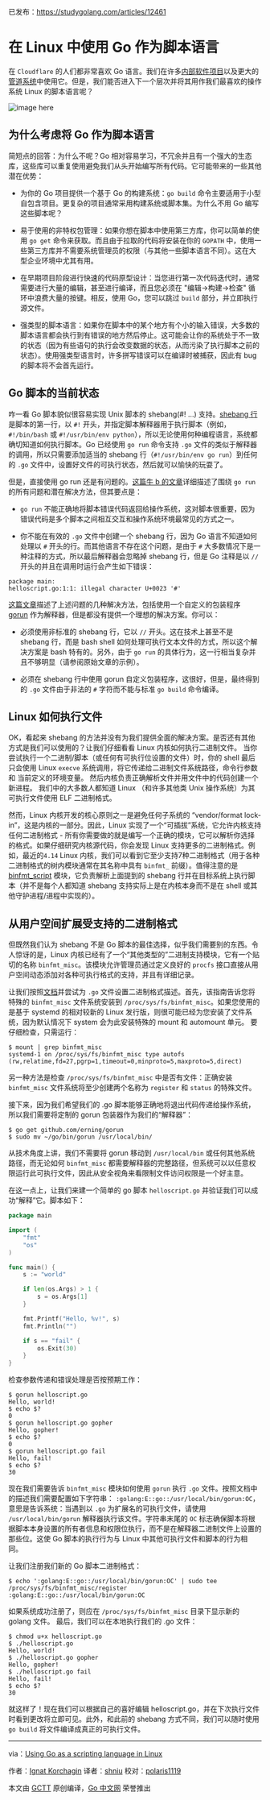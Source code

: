 已发布：https://studygolang.com/articles/12461

# 在 Linux 中使用 Go 作为脚本语言

在 `Cloudflare` 的人们都非常喜欢 Go 语言。我们在许多[内部软件项目](https://blog.cloudflare.com/what-weve-been-doing-with-go/)以及更大的[管道系统](https://blog.cloudflare.com/meet-gatebot-a-bot-that-allows-us-to-sleep/)中使用它。但是，我们能否进入下一个层次并将其用作我们最喜欢的操作系统 Linux 的脚本语言呢？

![image here](https://raw.githubusercontent.com/studygolang/gctt-images/master/go-script/gopher-tux-1.png)

## 为什么考虑将 Go 作为脚本语言

简短点的回答：为什么不呢？Go 相对容易学习，不冗余并且有一个强大的生态库，这些库可以重复使用避免我们从头开始编写所有代码。它可能带来的一些其他潜在优势：

* 为你的 Go 项目提供一个基于 Go 的构建系统：`go build` 命令主要适用于小型自包含项目。更复杂的项目通常采用构建系统或脚本集。为什么不用 Go 编写这些脚本呢？

* 易于使用的非特权包管理：如果你想在脚本中使用第三方库，你可以简单的使用 `go get` 命令来获取。而且由于拉取的代码将安装在你的 `GOPATH` 中，使用一些第三方库并不需要系统管理员的权限（与其他一些脚本语言不同）。这在大型企业环境中尤其有用。

* 在早期项目阶段进行快速的代码原型设计：当您进行第一次代码迭代时，通常需要进行大量的编辑，甚至进行编译，而且您必须在 "编辑->构建->检查" 循环中浪费大量的按键。相反，使用 Go，您可以跳过 `build` 部分，并立即执行源文件。

* 强类型的脚本语言：如果你在脚本中的某个地方有个小的输入错误，大多数的脚本语言都会执行到有错误的地方然后停止。这可能会让你的系统处于不一致的状态（因为有些语句的执行会改变数据的状态，从而污染了执行脚本之前的状态）。使用强类型语言时，许多拼写错误可以在编译时被捕获，因此有 bug 的脚本将不会首先运行。

## Go 脚本的当前状态

咋一看 Go 脚本貌似很容易实现 Unix 脚本的 shebang(#! ...) 支持。[shebang 行](https://en.wikipedia.org/wiki/Shebang_(Unix))是脚本的第一行，以 `#!` 开头，并指定脚本解释器用于执行脚本（例如，`#!/bin/bash` 或 `#!/usr/bin/env python`），所以无论使用何种编程语言，系统都确切知道如何执行脚本。Go 已经使用 `go run` 命令支持 `.go` 文件的类似于解释器的调用，所以只需要添加适当的 shebang 行（`#!/usr/bin/env go run`）到任何的 `.go` 文件中，设置好文件的可执行状态，然后就可以愉快的玩耍了。

但是，直接使用 go run 还是有问题的。[这篇牛 b 的文章](https://gist.github.com/posener/73ffd326d88483df6b1cb66e8ed1e0bd)详细描述了围绕 `go run` 的所有问题和潜在解决方法，但其要点是：

* `go run` 不能正确地将脚本错误代码返回给操作系统，这对脚本很重要，因为错误代码是多个脚本之间相互交互和操作系统环境最常见的方式之一。

* 你不能在有效的 `.go` 文件中创建一个 shebang 行，因为 Go 语言不知道如何处理以 `#` 开头的行。而其他语言不存在这个问题，是由于 `#` 大多数情况下是一种注释的方式，所以最后解释器会忽略掉 shebang 行，但是 Go 注释是以 `//` 开头的并且在调用时运行会产生如下错误：

```
package main:
helloscript.go:1:1: illegal character U+0023 '#'
```
[这篇文章](https://gist.github.com/posener/73ffd326d88483df6b1cb66e8ed1e0bd)描述了上述问题的几种解决方法，包括使用一个自定义的包装程序 [gorun](https://github.com/erning/gorun) 作为解释器，但是都没有提供一个理想的解决方案。你可以：

* 必须使用非标准的 shebang 行，它以 `//` 开头。这在技术上甚至不是 shebang 行，而是 bash shell 如何处理可执行文本文件的方式，所以这个解决方案是 bash 特有的。另外，由于 `go run` 的具体行为，这一行相当复杂并且不够明显（请参阅原始文章的示例）。

* 必须在 shebang 行中使用 gorun 自定义包装程序，这很好，但是，最终得到的 `.go` 文件由于非法的 `#` 字符而不能与标准 `go build` 命令编译。

## Linux 如何执行文件

OK，看起来 shebang 的方法并没有为我们提供全面的解决方案。是否还有其他方式是我们可以使用的？让我们仔细看看 Linux 内核如何执行二进制文件。 当你尝试执行一个二进制/脚本（或任何有可执行位设置的文件）时，你的 shell 最后只会使用 Linux `execve` 系统调用，将它传递给二进制文件系统路径，命令行参数和 当前定义的环境变量。 然后内核负责正确解析文件并用文件中的代码创建一个新进程。 我们中的大多数人都知道 Linux （和许多其他类 Unix 操作系统）为其可执行文件使用 ELF 二进制格式。

然而，Linux 内核开发的核心原则之一是避免任何子系统的 “vendor/format lock-in”，这是内核的一部分。因此，Linux 实现了一个“可插拔”系统，它允许内核支持任何二进制格式 - 所有你需要做的就是编写一个正确的模块，它可以解析你选择的格式。如果仔细研究内核源代码，你会发现 Linux 支持更多的二进制格式。例如，最近的`4.14` Linux 内核，我们可以看到它至少支持7种二进制格式（用于各种二进制格式的树内模块通常在其名称中具有 `binfmt_` 前缀）。值得注意的是 [binfmt_script](https://git.kernel.org/pub/scm/linux/kernel/git/stable/linux-stable.git/tree/fs/binfmt_script.c?h=linux-4.14.y) 模块，它负责解析上面提到的 shebang 行并在目标系统上执行脚本（并不是每个人都知道 shebang 支持实际上是在内核本身而不是在 shell 或其他守护进程/进程中实现的）。

## 从用户空间扩展受支持的二进制格式

但既然我们认为 shebang 不是 Go 脚本的最佳选择，似乎我们需要别的东西。令人惊讶的是，Linux 内核已经有了一个“其他类型的”二进制支持模块，它有一个贴切的名称 `binfmt_misc`。该模块允许管理员通过定义良好的 `procfs` 接口直接从用户空间动态添加对各种可执行格式的支持，并且有详细记录。

让我们按照[文档](https://www.kernel.org/doc/html/v4.14/admin-guide/binfmt-misc.html)并尝试为 `.go` 文件设置二进制格式描述。首先，该指南告诉您将特殊的 `binfmt_misc` 文件系统安装到 `/proc/sys/fs/binfmt_misc`。如果您使用的是基于 systemd 的相对较新的 Linux 发行版，则很可能已经为您安装了文件系统，因为默认情况下 system 会为此安装特殊的 mount 和 automount 单元。 要仔细检查，只需运行：

```shell
$ mount | grep binfmt_misc
systemd-1 on /proc/sys/fs/binfmt_misc type autofs (rw,relatime,fd=27,pgrp=1,timeout=0,minproto=5,maxproto=5,direct)
```

另一种方法是检查 `/proc/sys/fs/binfmt_misc` 中是否有文件：正确安装 `binfmt_misc` 文件系统将至少创建两个名称为 `register` 和 `status` 的特殊文件。

接下来，因为我们希望我们的 .go 脚本能够正确地将退出代码传递给操作系统，所以我们需要将定制的 gorun 包装器作为我们的“解释器”：

```shell
$ go get github.com/erning/gorun
$ sudo mv ~/go/bin/gorun /usr/local/bin/
```

从技术角度上讲，我们不需要将 gorun 移动到 `/usr/local/bin` 或任何其他系统路径，而无论如何 `binfmt_misc` 都需要解释器的完整路径，但系统可以以任意权限运行此可执行文件，因此从安全视角来看限制文件访问权限是一个好主意。

在这一点上，让我们来建一个简单的 go 脚本 `helloscript.go` 并验证我们可以成功“解释”它。脚本如下：

```go
package main

import (
	"fmt"
	"os"
)

func main() {
	s := "world"

	if len(os.Args) > 1 {
		s = os.Args[1]
	}

	fmt.Printf("Hello, %v!", s)
	fmt.Println("")

	if s == "fail" {
		os.Exit(30)
	}
}
```

检查参数传递和错误处理是否按预期工作：

```shell
$ gorun helloscript.go
Hello, world!
$ echo $?
0
$ gorun helloscript.go gopher
Hello, gopher!
$ echo $?
0
$ gorun helloscript.go fail
Hello, fail!
$ echo $?
30
```

现在我们需要告诉 `binfmt_misc` 模块如何使用 `gorun` 执行 `.go` 文件。按照文档中的描述我们需要配置如下字符串： `:golang:E::go::/usr/local/bin/gorun:OC`，意思是告诉系统：当遇到以 `.go` 为扩展名的可执行文件，请使用 `/usr/local/bin/gorun` 解释器执行该文件。字符串末尾的 `OC` 标志确保脚本将根据脚本本身设置的所有者信息和权限位执行，而不是在解释器二进制文件上设置的那些位。这使 Go 脚本的执行行为与 Linux 中其他可执行文件和脚本的行为相同。

让我们注册我们新的 Go 脚本二进制格式：

```shell
$ echo ':golang:E::go::/usr/local/bin/gorun:OC' | sudo tee /proc/sys/fs/binfmt_misc/register
:golang:E::go::/usr/local/bin/gorun:OC
```

如果系统成功注册了，则应在 `/proc/sys/fs/binfmt_misc` 目录下显示新的 golang 文件。 最后，我们可以在本地执行我们的 .go 文件：

```shell
$ chmod u+x helloscript.go
$ ./helloscript.go
Hello, world!
$ ./helloscript.go gopher
Hello, gopher!
$ ./helloscript.go fail
Hello, fail!
$ echo $?
30
```

就这样了！现在我们可以根据自己的喜好编辑 helloscript.go，并在下次执行文件时看到更改将立即可见。此外，和此前的 shebang 方式不同，我们可以随时使用 `go build` 将文件编译成真正的可执行文件。

---

via：[Using Go as a scripting language in Linux](https://blog.cloudflare.com/using-go-as-a-scripting-language-in-linux/)

作者：[Ignat Korchagin](https://blog.cloudflare.com/author/ignat/)
译者：[shniu](https://github.com/shniu)
校对：[polaris1119](https://github.com/polaris1119)

本文由 [GCTT](https://github.com/studygolang/GCTT) 原创编译，[Go 中文网](https://studygolang.com/) 荣誉推出
